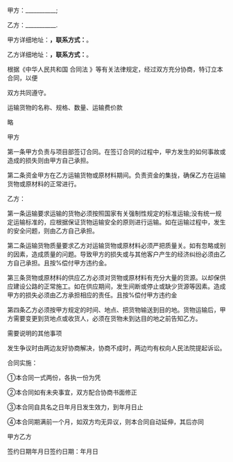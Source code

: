 
 


甲方：___________;


乙方：___________.


甲方详细地址：______，联系方式：______。


乙方详细地址：______，联系方式：______。


根据《中华人民共和国
合同法
》等有关法律规定，经过双方充分协商，特订立本合同，以便


双方共同遵守。


运输货物的名称、规格、数量、运输费价款


略


甲方


第一条甲方负责与项目部签订合同。在签订合同的过程中，甲方发生的如何事故或造成的损失则由甲方自己承担。


第二条资金甲方在乙方运输货物或原材料期间。负责资金的集拢，确保乙方在运输货物或原材料的正常进行。


乙方：


第一条运输要求运输的货物必须按照国家有关强制性规定的标准运输;没有统一规定运输标准的，应根据保证货物运输安全的原则进行运输。如在运输过程中，发生的安全问题，则由乙方自己承担。


第二条运输货物质量要求乙方对运输货物或原材料必须严把质量关。如有忽略或别的因素，造成质量的问题。导致甲方的损失或与其他客户产生的经济纠纷必须由乙方自己承担。且按%偿付甲方违约金。


第三条货物或原材料的供应乙方必须对货物或原材料有充分大量的货源。以却保供应建设公路的正常施工。如在供应期间，发生间断或停止或缺少货源等因素。造成甲方的损失必须由乙方承担相应的责任。且按%偿付甲方违约金


第四条乙方必须按甲方规定的时间、地点、把货物输送到目的地。货物运输后，甲方需要变更到货地点或收货人，必须在货物未到达目的地之前告知乙方。


需要说明的其他事项


发生争议时由两边友好协商解决，协商不成时，两边均有权向人民法院提起诉讼。


合同实施：


①本合同一式两份，各执一份为凭


②本合同如有未央事宜，双方配合协商书面修正


③本合同自具名之日年月日发生效力，到年月日止


④本合同期满前一个月，如双方均无异议，则本合同自动延伸，其后亦同


甲方乙方


签约日期年月日签约日期：年月日
 


 

 
 
 
 
 
  


  
 

  


  


  
 
 
 
 


